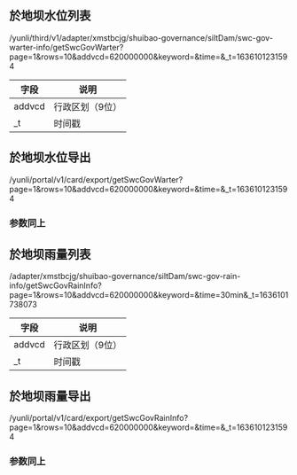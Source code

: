 ## 於地坝水位列表

/yunli/third/v1/adapter/xmstbcjg/shuibao-governance/siltDam/swc-gov-warter-info/getSwcGovWarter?page=1&rows=10&addvcd=620000000&keyword=&time=&_t=1636101231594

|字段|说明|
|-|-|
|addvcd|行政区划（9位）|
|_t|时间戳|


## 於地坝水位导出

/yunli/portal/v1/card/export/getSwcGovWarter?page=1&rows=10&addvcd=620000000&keyword=&time=&_t=1636101231594

### 参数同上

## 於地坝雨量列表

/adapter/xmstbcjg/shuibao-governance/siltDam/swc-gov-rain-info/getSwcGovRainInfo?page=1&rows=10&addvcd=620000000&keyword=&time=30min&_t=1636101738073

|字段|说明|
|-|-|
|addvcd|行政区划（9位）|
|_t|时间戳|


## 於地坝雨量导出

/yunli/portal/v1/card/export/getSwcGovRainInfo?page=1&rows=10&addvcd=620000000&keyword=&time=&_t=1636101231594

### 参数同上

